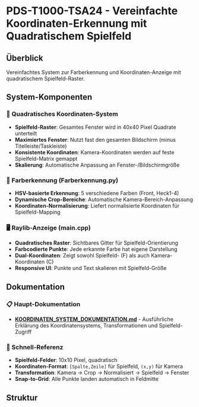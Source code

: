 # PDS-T1000-TSA24 - Vereinfachte Koordinaten-Erkennung mit Quadratischem Spielfeld

## Überblick
Vereinfachtes System zur Farberkennung und Koordinaten-Anzeige mit quadratischem Spielfeld-Raster.

## System-Komponenten

### 🎯 Quadratisches Koordinaten-System
- **Spielfeld-Raster**: Gesamtes Fenster wird in 40x40 Pixel Quadrate unterteilt
- **Maximiertes Fenster**: Nutzt fast den gesamten Bildschirm (minus Titelleiste/Taskleiste)
- **Konsistente Koordinaten**: Kamera-Koordinaten werden auf feste Spielfeld-Matrix gemappt
- **Skalierung**: Automatische Anpassung an Fenster-/Bildschirmgröße

### 🎨 Farberkennung (Farberkennung.py)
- **HSV-basierte Erkennung**: 5 verschiedene Farben (Front, Heck1-4)
- **Dynamische Crop-Bereiche**: Automatische Kamera-Bereich-Anpassung
- **Koordinaten-Normalisierung**: Liefert normalisierte Koordinaten für Spielfeld-Mapping

### 🖥️ Raylib-Anzeige (main.cpp)
- **Quadratisches Raster**: Sichtbares Gitter für Spielfeld-Orientierung
- **Farbcodierte Punkte**: Jede erkannte Farbe hat eigene Darstellung
- **Dual-Koordinaten**: Zeigt sowohl Spielfeld- (F) als auch Kamera-Koordinaten (C)
- **Responsive UI**: Punkte und Text skalieren mit Spielfeld-Größe

## Dokumentation

### 📋 Haupt-Dokumentation
- **[KOORDINATEN_SYSTEM_DOKUMENTATION.md](KOORDINATEN_SYSTEM_DOKUMENTATION.md)** - Ausführliche Erklärung des Koordinatensystems, Transformationen und Spielfeld-Zugriff

### 🔧 Schnell-Referenz
- **Spielfeld-Felder**: 10x10 Pixel, quadratisch
- **Koordinaten-Format**: `[Spalte,Zeile]` für Spielfeld, `(x,y)` für Kamera
- **Transformation**: Kamera → Crop → Normalisiert → Spielfeld → Fenster
- **Snap-to-Grid**: Alle Punkte landen automatisch in Feldmitte

## Struktur

